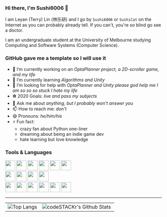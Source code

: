 ### Hi there, I'm Sushi6006 👋

<!--**Sushi6006/Sushi6006** is a ✨ _special_ ✨ repository because its `README.md` (this file) appears on your GitHub profile.-->

I am Leyan (Terry) Lin (林乐研) and I go by `Sushi6006` or `SushiCat` on the Internet as you can probably already tell. If you can't, you're so blind go see a doctor.

I am an undergraduate student at the University of Melbourne studying Computing and Software Systems (Computer Science). 

### GitHub gave me a template so I will use it
- 🔭 I’m currently working on *an OptaPlanner project, a 2D-scroller game, and my life*
- 🌱 I’m currently learning *Algorithms and Unity*
- 🤔 I’m looking for help with *OptaPlanner and Unity please god help me I am so so so stuck I hate my life*
- ⚽️ 2020 Goals: *live and pass my subjects*
- 💬 Ask me about *anything, but I probably won't answer you*
- 📫 How to reach me: *don't*
- 😄 Pronouns: *he/him/his*
- ⚡ Fun fact:
  - crazy fan about Python one-liner
  - dreaming about being an indie game dev
  - hate learning but love knowledge

### Tools & Languages
<img height="32" width="32" src="https://cdn.jsdelivr.net/npm/simple-icons@v3/icons/apple.svg"/>
<img height="32" width="32" src="https://cdn.jsdelivr.net/npm/simple-icons@v3/icons/visualstudiocode.svg"/>
<img height="32" width="32" src="https://cdn.jsdelivr.net/npm/simple-icons@v3/icons/github.svg"/>
<img height="32" width="32" src="https://cdn.jsdelivr.net/npm/simple-icons@v3/icons/git.svg"/>
<img height="32" width="32" src="https://cdn.jsdelivr.net/npm/simple-icons@v3/icons/discord.svg"/>
<img height="32" width="32" src="https://cdn.jsdelivr.net/npm/simple-icons@v3/icons/atom.svg"/>
<br>
<img height="32" width="32" src="https://cdn.jsdelivr.net/npm/simple-icons@v3/icons/adobephotoshop.svg"/>
<img height="32" width="32" src="https://cdn.jsdelivr.net/npm/simple-icons@v3/icons/adobexd.svg"/>
<img height="32" width="32" src="https://cdn.jsdelivr.net/npm/simple-icons@v3/icons/vsco.svg"/>
<img height="32" width="32" src="https://cdn.jsdelivr.net/npm/simple-icons@v3/icons/spotify.svg"/>
<br/>
<img height="32" width="32" src="https://cdn.jsdelivr.net/npm/simple-icons@v3/icons/python.svg"/>
<img height="32" width="32" src="https://cdn.jsdelivr.net/npm/simple-icons@v3/icons/c.svg"/>
<img height="32" width="32" src="https://cdn.jsdelivr.net/npm/simple-icons@v3/icons/csharp.svg"/>
<img height="32" width="32" src="https://cdn.jsdelivr.net/npm/simple-icons@v3/icons/java.svg"/>
<img height="32" width="32" src="https://cdn.jsdelivr.net/npm/simple-icons@v3/icons/markdown.svg"/>
<img height="32" width="32" src="https://cdn.jsdelivr.net/npm/simple-icons@v3/icons/mysql.svg"/>

--- 

<table border="0" cellspacing="3">
  <tr valign="top">
    <td><img src="https://github-readme-stats.vercel.app/api/top-langs/?username=sushi6006&hide=html&layout=compact" alt="Top Langs"></td>
    <td><img align="left" alt="codeSTACKr's Github Stats" src="https://github-readme-stats.codestackr.vercel.app/api?username=Sushi6006&show_icons=true&hide_border=true" /></td>
  </tr>
</table>

